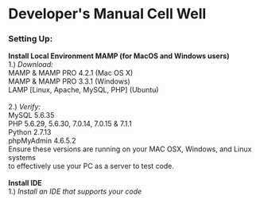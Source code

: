 Developer's Manual Cell Well
======

### Setting Up:

**Install Local Environment MAMP (for MacOS and Windows users)**<br>
	1.)  *Download:* <br>
	MAMP & MAMP PRO 4.2.1 (Mac OS X) <br>
	MAMP & MAMP PRO 3.3.1 (Windows) <br>
	LAMP [Linux, Apache, MySQL, PHP] (Ubuntu) <br>
	<br>
	2.)  *Verify:* <br> 
	MySQL 5.6.35 <br>
	PHP 5.6.29, 5.6.30, 7.0.14, 7.0.15 & 7.1.1 <br>
	Python 2.7.13 <br>
   	phpMyAdmin 4.6.5.2 <br>
	Ensure these versions are running on your MAC OSX, Windows, and Linux systems <br>
	to effectively use your PC as a server to test code. <br>
	<br>
**Install IDE** <br>
	1.) *Install an IDE that supports your code* <br>
	
	
	

	
	
